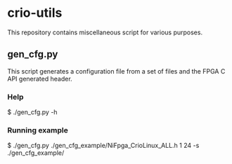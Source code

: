 # crio-utils

This repository contains miscellaneous script for various purposes.

## gen_cfg.py

This script generates a configuration file from a set of files and the 
FPGA C API generated header.

### Help
 $ ./gen_cfg.py -h
 
### Running example
 $ ./gen_cfg.py ./gen_cfg_example/NiFpga_CrioLinux_ALL.h 1 24 -s ./gen_cfg_example/